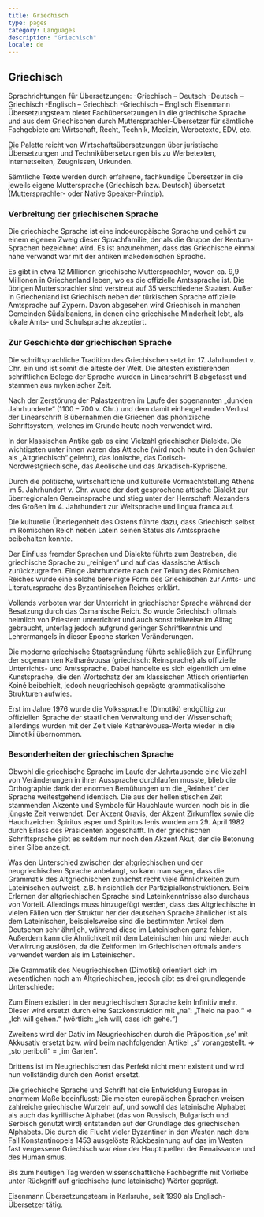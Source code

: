 ```yaml
---
title: Griechisch
type: pages
category: Languages
description: "Griechisch"
locale: de
---
```


## Griechisch

Sprachrichtungen für Übersetzungen:
-Griechisch – Deutsch
-Deutsch – Griechisch
-Englisch – Griechisch
-Griechisch – Englisch
Eisenmann Übersetzungsteam bietet Fachübersetzungen in die griechische Sprache und aus dem Griechischen durch Muttersprachler-Übersetzer für sämtliche Fachgebiete an: Wirtschaft, Recht, Technik, Medizin, Werbetexte, EDV, etc.

Die Palette reicht von Wirtschaftsübersetzungen über juristische Übersetzungen und Technikübersetzungen bis zu Werbetexten, Internetseiten, Zeugnissen, Urkunden.

Sämtliche Texte werden durch erfahrene, fachkundige Übersetzer in die jeweils eigene Muttersprache (Griechisch bzw. Deutsch) übersetzt (Muttersprachler- oder Native Speaker-Prinzip).

### Verbreitung der griechischen Sprache
Die griechische Sprache ist eine indoeuropäische Sprache und gehört zu einem eigenen Zweig dieser Sprachfamilie, der als die Gruppe der Kentum-Sprachen bezeichnet wird. Es ist anzunehmen, dass das Griechische einmal nahe verwandt war mit der antiken makedonischen Sprache.

Es gibt in etwa 12 Millionen griechische Muttersprachler, wovon ca. 9,9 Millionen in Griechenland leben, wo es die offizielle Amtssprache ist. Die übrigen Muttersprachler sind verstreut auf 35 verschiedene Staaten. Außer in Griechenland ist Griechisch neben der türkischen Sprache offizielle Amtsprache auf Zypern. Davon abgesehen wird Griechisch in manchen Gemeinden Südalbaniens, in denen eine griechische Minderheit lebt, als lokale Amts- und Schulsprache akzeptiert.

### Zur Geschichte der griechischen Sprache
Die schriftsprachliche Tradition des Griechischen setzt im 17. Jahrhundert v. Chr. ein und ist somit die älteste der Welt. Die ältesten existierenden schriftlichen Belege der Sprache wurden in Linearschrift B abgefasst und stammen aus mykenischer Zeit.

Nach der Zerstörung der Palastzentren im Laufe der sogenannten „dunklen Jahrhunderte“ (1100 – 700 v. Chr.) und dem damit einhergehenden Verlust der Linearschrift B übernahmen die Griechen das phönizische Schriftsystem, welches im Grunde heute noch verwendet wird.

In der klassischen Antike gab es eine Vielzahl griechischer Dialekte. Die wichtigsten unter ihnen waren das Attische (wird noch heute in den Schulen als „Altgriechisch“ gelehrt), das Ionische, das Dorisch-Nordwestgriechische, das Aeolische und das Arkadisch-Kyprische.

Durch die politische, wirtschaftliche und kulturelle Vormachtstellung Athens im 5. Jahrhundert v. Chr. wurde der dort gesprochene attische Dialekt zur überregionalen Gemeinsprache und stieg unter der Herrschaft Alexanders des Großen im 4. Jahrhundert zur Weltsprache und lingua franca auf.

Die kulturelle Überlegenheit des Ostens führte dazu, dass Griechisch selbst im Römischen Reich neben Latein seinen Status als Amtssprache beibehalten konnte.

Der Einfluss fremder Sprachen und Dialekte führte zum Bestreben, die griechische Sprache zu „reinigen“ und auf das klassische Attisch zurückzugreifen. Einige Jahrhunderte nach der Teilung des Römischen Reiches wurde eine solche bereinigte Form des Griechischen zur Amts- und Literatursprache des Byzantinischen Reiches erklärt.

Vollends verboten war der Unterricht in griechischer Sprache während der Besatzung durch das Osmanische Reich. So wurde Griechisch oftmals heimlich von Priestern unterrichtet und auch sonst teilweise im Alltag gebraucht, unterlag jedoch aufgrund geringer Schriftkenntnis und Lehrermangels in dieser Epoche starken Veränderungen.

Die moderne griechische Staatsgründung führte schließlich zur Einführung der sogenannten Katharévousa (griechisch: Reinsprache) als offizielle Unterrichts- und Amtssprache. Dabei handelte es sich eigentlich um eine Kunstsprache, die den Wortschatz der am klassischen Attisch orientierten Koiné beibehielt, jedoch neugriechisch geprägte grammatikalische Strukturen aufwies.

Erst im Jahre 1976 wurde die Volkssprache (Dimotiki) endgültig zur offiziellen Sprache der staatlichen Verwaltung und der Wissenschaft; allerdings wurden mit der Zeit viele Katharévousa-Worte wieder in die Dimotiki übernommen.

### Besonderheiten der griechischen Sprache
Obwohl die griechische Sprache im Laufe der Jahrtausende eine Vielzahl von Veränderungen in ihrer Aussprache durchlaufen musste, blieb die Orthographie dank der enormen Bemühungen um die „Reinheit“ der Sprache weitestgehend identisch. Die aus der hellenistischen Zeit stammenden Akzente und Symbole für Hauchlaute wurden noch bis in die jüngste Zeit verwendet. Der Akzent Gravis, der Akzent Zirkumflex sowie die Hauchzeichen Spiritus asper und Spiritus lenis wurden am 29. April 1982 durch Erlass des Präsidenten abgeschafft. In der griechischen Schriftsprache gibt es seitdem nur noch den Akzent Akut, der die Betonung einer Silbe anzeigt.

Was den Unterschied zwischen der altgriechischen und der neugriechischen Sprache anbelangt, so kann man sagen, dass die Grammatik des Altgriechischen zunächst recht viele Ähnlichkeiten zum Lateinischen aufweist, z.B. hinsichtlich der Partizipialkonstruktionen. Beim Erlernen der altgriechischen Sprache sind Lateinkenntnisse also durchaus von Vorteil. Allerdings muss hinzugefügt werden, dass das Altgriechische in vielen Fällen von der Struktur her der deutschen Sprache ähnlicher ist als dem Lateinischen, beispielsweise sind die bestimmten Artikel dem Deutschen sehr ähnlich, während diese im Lateinischen ganz fehlen. Außerdem kann die Ähnlichkeit mit dem Lateinischen hin und wieder auch Verwirrung auslösen, da die Zeitformen im Griechischen oftmals anders verwendet werden als im Lateinischen.

Die Grammatik des Neugriechischen (Dimotiki) orientiert sich im wesentlichen noch am Altgriechischen, jedoch gibt es drei grundlegende Unterschiede:

Zum Einen existiert in der neugriechischen Sprache kein Infinitiv mehr. Dieser wird ersetzt durch eine Satzkonstruktion mit „na“: „Thelo na pao.“ => „Ich will gehen.“ (wörtlich: „Ich will, dass ich gehe.“)

Zweitens wird der Dativ im Neugriechischen durch die Präposition ‚se’ mit Akkusativ ersetzt bzw. wird beim nachfolgenden Artikel „s“ vorangestellt. => „sto periboli“ = „im Garten“.

Drittens ist im Neugriechischen das Perfekt nicht mehr existent und wird nun vollständig durch den Aorist ersetzt.

Die griechische Sprache und Schrift hat die Entwicklung Europas in enormem Maße beeinflusst: Die meisten europäischen Sprachen weisen zahlreiche griechische Wurzeln auf, und sowohl das lateinische Alphabet als auch das kyrillische Alphabet (das von Russisch, Bulgarisch und Serbisch genutzt wird) entstanden auf der Grundlage des griechischen Alphabets. Die durch die Flucht vieler Byzantiner in den Westen nach dem Fall Konstantinopels 1453 ausgelöste Rückbesinnung auf das im Westen fast vergessene Griechisch war eine der Hauptquellen der Renaissance und des Humanismus.

Bis zum heutigen Tag werden wissenschaftliche Fachbegriffe mit Vorliebe unter Rückgriff auf griechische (und lateinische) Wörter geprägt.


Eisenmann Übersetzungsteam in Karlsruhe, seit 1990 als Englisch-Übersetzer tätig.